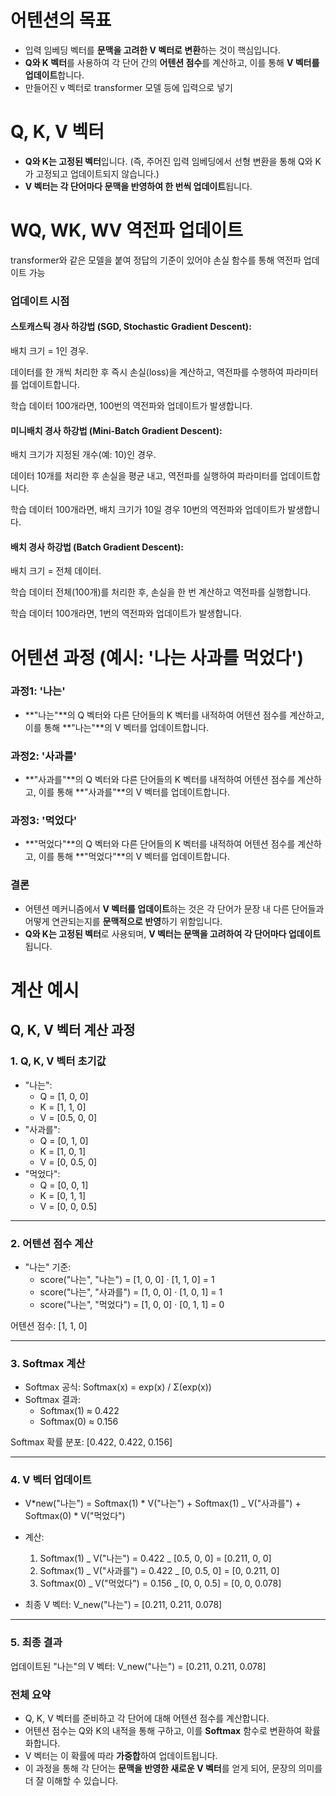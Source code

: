 # 어텐션의 목표

- 입력 임베딩 벡터를 **문맥을 고려한 V 벡터로 변환**하는 것이 핵심입니다.
- **Q와 K 벡터**를 사용하여 각 단어 간의 **어텐션 점수**를 계산하고, 이를 통해 **V 벡터를 업데이트**합니다.
- 만들어진 v 벡터로 transformer 모델 등에 입력으로 넣기

# Q, K, V 벡터

- **Q와 K는 고정된 벡터**입니다. (즉, 주어진 입력 임베딩에서 선형 변환을 통해 Q와 K가 고정되고 업데이트되지 않습니다.)
- **V 벡터는 각 단어마다 문맥을 반영하여 한 번씩 업데이트**됩니다.

# WQ, WK, WV 역전파 업데이트

transformer와 같은 모델을 붙여 정답의 기준이 있어야 손실 함수를 통해 역전파 업데이트 가능

### 업데이트 시점

#### 스토캐스틱 경사 하강법 (SGD, Stochastic Gradient Descent):

배치 크기 = 1인 경우.

데이터를 한 개씩 처리한 후 즉시 손실(loss)을 계산하고, 역전파를 수행하여 파라미터를 업데이트합니다.

학습 데이터 100개라면, 100번의 역전파와 업데이트가 발생합니다.

#### 미니배치 경사 하강법 (Mini-Batch Gradient Descent):

배치 크기가 지정된 개수(예: 10)인 경우.

데이터 10개를 처리한 후 손실을 평균 내고, 역전파를 실행하여 파라미터를 업데이트합니다.

학습 데이터 100개라면, 배치 크기가 10일 경우 10번의 역전파와 업데이트가 발생합니다.

#### 배치 경사 하강법 (Batch Gradient Descent):

배치 크기 = 전체 데이터.

학습 데이터 전체(100개)를 처리한 후, 손실을 한 번 계산하고 역전파를 실행합니다.

학습 데이터 100개라면, 1번의 역전파와 업데이트가 발생합니다.

# 어텐션 과정 (예시: '나는 사과를 먹었다')

### 과정1: '나는'

- **"나는"**의 Q 벡터와 다른 단어들의 K 벡터를 내적하여 어텐션 점수를 계산하고, 이를 통해 **"나는"**의 V 벡터를 업데이트합니다.

### 과정2: '사과를'

- **"사과를"**의 Q 벡터와 다른 단어들의 K 벡터를 내적하여 어텐션 점수를 계산하고, 이를 통해 **"사과를"**의 V 벡터를 업데이트합니다.

### 과정3: '먹었다'

- **"먹었다"**의 Q 벡터와 다른 단어들의 K 벡터를 내적하여 어텐션 점수를 계산하고, 이를 통해 **"먹었다"**의 V 벡터를 업데이트합니다.

### 결론

- 어텐션 메커니즘에서 **V 벡터를 업데이트**하는 것은 각 단어가 문장 내 다른 단어들과 어떻게 연관되는지를 **문맥적으로 반영**하기 위함입니다.
- **Q와 K는 고정된 벡터**로 사용되며, **V 벡터는 문맥을 고려하여 각 단어마다 업데이트**됩니다.

# 계산 예시

## Q, K, V 벡터 계산 과정

### 1. Q, K, V 벡터 초기값

- "나는":
  - Q = [1, 0, 0]
  - K = [1, 1, 0]
  - V = [0.5, 0, 0]
- "사과를":
  - Q = [0, 1, 0]
  - K = [1, 0, 1]
  - V = [0, 0.5, 0]
- "먹었다":
  - Q = [0, 0, 1]
  - K = [0, 1, 1]
  - V = [0, 0, 0.5]

---

### 2. 어텐션 점수 계산

- "나는" 기준:
  - score("나는", "나는") = [1, 0, 0] · [1, 1, 0] = 1
  - score("나는", "사과를") = [1, 0, 0] · [1, 0, 1] = 1
  - score("나는", "먹었다") = [1, 0, 0] · [0, 1, 1] = 0

어텐션 점수: [1, 1, 0]

---

### 3. Softmax 계산

- Softmax 공식: Softmax(x) = exp(x) / Σ(exp(x))
- Softmax 결과:
  - Softmax(1) ≈ 0.422
  - Softmax(0) ≈ 0.156

Softmax 확률 분포: [0.422, 0.422, 0.156]

---

### 4. V 벡터 업데이트

- V*new("나는") = Softmax(1) * V("나는") + Softmax(1) \_ V("사과를") + Softmax(0) \* V("먹었다")
- 계산:

  1. Softmax(1) _ V("나는") = 0.422 _ [0.5, 0, 0] = [0.211, 0, 0]
  2. Softmax(1) _ V("사과를") = 0.422 _ [0, 0.5, 0] = [0, 0.211, 0]
  3. Softmax(0) _ V("먹었다") = 0.156 _ [0, 0, 0.5] = [0, 0, 0.078]

- 최종 V 벡터:
  V_new("나는") = [0.211, 0.211, 0.078]

---

### 5. 최종 결과

업데이트된 "나는"의 V 벡터:
V_new("나는") = [0.211, 0.211, 0.078]

### 전체 요약

- Q, K, V 벡터를 준비하고 각 단어에 대해 어텐션 점수를 계산합니다.
- 어텐션 점수는 Q와 K의 내적을 통해 구하고, 이를 **Softmax** 함수로 변환하여 확률화합니다.
- V 벡터는 이 확률에 따라 **가중합**하여 업데이트됩니다.
- 이 과정을 통해 각 단어는 **문맥을 반영한 새로운 V 벡터**를 얻게 되어, 문장의 의미를 더 잘 이해할 수 있습니다.
